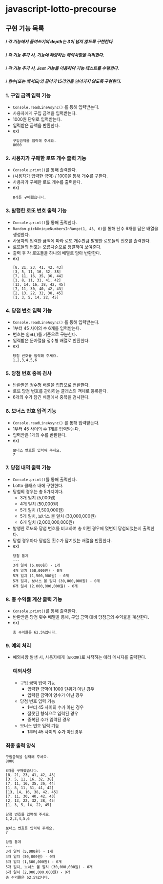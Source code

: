 # javascript-lotto-precourse

##  구현 기능 목록

##### ℹ️ 각 기능에서 들여쓰기의 depth는 3이 넘지 않도록 구현한다.
##### ℹ️ 각 기능 추가 시, 기능에 해당하는 예외사항을 처리한다.
##### ℹ️ 각 기능 추가 시, Jest 기능을 이용하여 기능 테스트를 수행한다.
##### ℹ️ 함수(또는 메서드)의 길이가 15라인을 넘어가지 않도록 구현한다.

### 1. 구입 금액 입력 기능
- <code>Console.readLineAsync()</code> 를 통해 입력받는다.
- 사용자에게 구입 금액을 입력받는다.
- 1000원 단위로 입력받는다.  
- 입력받은 금액을 반환한다.
- ex)
  ``` 
  구입금액을 입력해 주세요.
  8000
  ```

### 2. 사용자가 구매한 로또 개수 출력 기능
- <code>Console.print()</code>를 통해 출력한다.
- (사용자가 입력한 금액) / 1000을 통해 개수를 구한다.
- 사용자가 구매한 로또 개수를 출력한다.
- ex)
  ```
  8개를 구매했습니다.
  ```   

### 3. 발행한 로또 번호 출력 기능
- <code>Console.print()</code>를 통해 출력한다.
- <code>Random.pickUniqueNumbersInRange(1, 45, 6)</code>를 통해 난수 6개를 담은 배열을 생성한다.
- 사용자의 입력한 금액에 따라 로또 개수만큼 발행한 로또들의 번호를 출력한다.
- 로또들의 번호는 오름차순으로 정렬하여 보여준다.
- 출력 후 각 로또들을 하나의 배열로 담아 반환한다.
- ex)
  ```
  [8, 21, 23, 41, 42, 43] 
  [3, 5, 11, 16, 32, 38] 
  [7, 11, 16, 35, 36, 44] 
  [1, 8, 11, 31, 41, 42] 
  [13, 14, 16, 38, 42, 45] 
  [7, 11, 30, 40, 42, 43] 
  [2, 13, 22, 32, 38, 45] 
  [1, 3, 5, 14, 22, 45]
  ```

### 4. 당첨 번호 입력 기능
- <code>Console.readLineAsync()</code> 를 통해 입력받는다.
- 1부터 45 사이의 수 6개를 입력받는다.
- 번호는 쉼표(,)를 기준으로 구분한다.
- 입력받은 문자열을 정수형 배열로 반환한다.
- ex)
  ``` 
  당첨 번호를 입력해 주세요.
  1,2,3,4,5,6
  ```

### 5. 당첨 번호 중복 검사
- 반환받은 정수형 배열을 집합으로 변환한다.
- 로또 당첨 번호를 관리하는 클래스의 객체로 등록한다.
- 6개의 수가 담긴 배열에서 중복을 검사한다.

### 6. 보너스 번호 입력 기능
- <code>Console.readLineAsync()</code> 를 통해 입력받는다.
- 1부터 45 사이의 수 1개를 입력받는다.
- 입력받은 1개의 수를 반환한다.
- ex)
  ```
  보너스 번호를 입력해 주세요.
  7
  ```

### 7. 당첨 내역 출력 기능
- <code>Console.print()</code>를 통해 출력한다.
- Lotto 클래스 내에 구현한다.
- 당첨의 경우는 총 5가지이다.
  - 3개 일치 (5,000원)
  - 4개 일치 (50,000원)
  - 5개 일치 (1,500,000원)
  - 5개 일치, 보너스 볼 일치 (30,000,000원)
  - 6개 일치 (2,000,000,000원)
- 발행한 로또와 당첨 번호를 비교하여 총 어떤 경우에 몇번이 당첨되었는지 출력한다.
- 당첨 경우마다 당첨된 횟수가 담겨있는 배열을 반환한다.
- ex)
  ```
  당첨 통계
  ---
  3개 일치 (5,000원) - 1개
  4개 일치 (50,000원) - 0개
  5개 일치 (1,500,000원) - 0개
  5개 일치, 보너스 볼 일치 (30,000,000원) - 0개
  6개 일치 (2,000,000,000원) - 0개
  ```

### 8. 총 수익률 계산 출력 기능
- <code>Console.print()</code>를 통해 출력한다.
- 반환받은 당첨 횟수 배열을 통해, 구입 금액 대비 당첨금의 수익률을 계산한다.
- ex) 
  ```
  총 수익률은 62.5%입니다.
  ```



### 9. 예외 처리
- 예외사항 발생 시, 사용자에게 <code>[ERROR]</code>로 시작하는 에러 메시지를 출력한다.

  ### 예외사항
  - 구입 금액 입력 기능
    - 입력한 금액이 1000 단위가 아닌 경우
    - 입력된 금액이 양수가 아닌 경우
  - 당첨 번호 입력 기능
    - 1부터 45 사이의 수가 아닌 경우
    - 잘못된 형식으로 입력된 경우
    - 중복된 수가 입력된 경우
  - 보너스 번호 입력 기능
    - 1부터 45 사이의 수가 아닌경우
 

### 최종 출력 양식
```
구입금액을 입력해 주세요.
8000

8개를 구매했습니다.
[8, 21, 23, 41, 42, 43] 
[3, 5, 11, 16, 32, 38] 
[7, 11, 16, 35, 36, 44] 
[1, 8, 11, 31, 41, 42] 
[13, 14, 16, 38, 42, 45] 
[7, 11, 30, 40, 42, 43] 
[2, 13, 22, 32, 38, 45] 
[1, 3, 5, 14, 22, 45]

당첨 번호를 입력해 주세요.
1,2,3,4,5,6

보너스 번호를 입력해 주세요.
7

당첨 통계
---
3개 일치 (5,000원) - 1개
4개 일치 (50,000원) - 0개
5개 일치 (1,500,000원) - 0개
5개 일치, 보너스 볼 일치 (30,000,000원) - 0개
6개 일치 (2,000,000,000원) - 0개
총 수익률은 62.5%입니다.
```